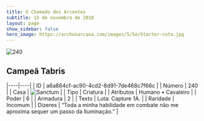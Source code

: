 ```yaml
---
title: O Chamado dos Arcontes
subtitle: 15 de novembro de 2018
layout: page
show_sidebar: false
hero_image: https://archonarcana.com/images/5/5e/Starter-cota.jpg
---
```


![240](https://cdn.keyforgegame.com/media/card_front/pt/341_240_C7P8FX9FVPXV_pt.png)

## Campeã Tabris

|----|----|
| ID | a6a864cf-ac90-4cd2-8d91-7de468c7f66c |
| Número | 240 |
| Casa | ![Sanctum](https://archonarcana.com/images/thumb/c/c7/Sanctum.png/22px-Sanctum.png "Santuário") |
| Tipo | Criatura |
| Atributos | Humano • Cavaleiro |
| Poder | 6 |
| Armadura | 2 |
| Texto | Luta: Capture 1A. |
| Raridade | Incomum |
| Dizeres | “Toda a minha habilidade em combate não me aproxima sequer um passo da Iluminação.” |